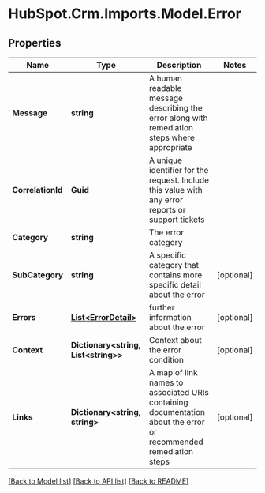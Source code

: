 # HubSpot.Crm.Imports.Model.Error

## Properties

Name | Type | Description | Notes
------------ | ------------- | ------------- | -------------
**Message** | **string** | A human readable message describing the error along with remediation steps where appropriate | 
**CorrelationId** | **Guid** | A unique identifier for the request. Include this value with any error reports or support tickets | 
**Category** | **string** | The error category | 
**SubCategory** | **string** | A specific category that contains more specific detail about the error | [optional] 
**Errors** | [**List&lt;ErrorDetail&gt;**](ErrorDetail.md) | further information about the error | [optional] 
**Context** | **Dictionary&lt;string, List&lt;string&gt;&gt;** | Context about the error condition | [optional] 
**Links** | **Dictionary&lt;string, string&gt;** | A map of link names to associated URIs containing documentation about the error or recommended remediation steps | [optional] 

[[Back to Model list]](../README.md#documentation-for-models) [[Back to API list]](../README.md#documentation-for-api-endpoints) [[Back to README]](../README.md)

